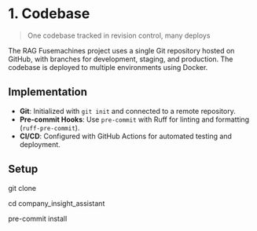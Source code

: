 # 1. Codebase

> One codebase tracked in revision control, many deploys

The RAG Fusemachines project uses a single Git repository hosted on GitHub, with branches for development, staging, and production. The codebase is deployed to multiple environments using Docker.

## Implementation
- **Git**: Initialized with `git init` and connected to a remote repository.
- **Pre-commit Hooks**: Use `pre-commit` with Ruff for linting and formatting (`ruff-pre-commit`).
- **CI/CD**: Configured with GitHub Actions for automated testing and deployment.

## Setup

git clone <repository-url>

cd company_insight_assistant

pre-commit install